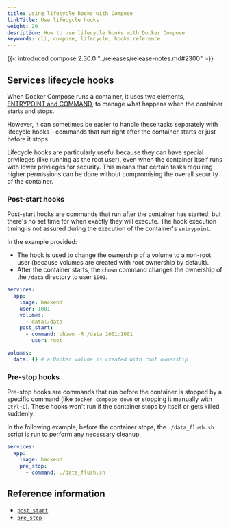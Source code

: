 ```yaml
---
title: Using lifecycle hooks with Compose
linkTitle: Use lifecycle hooks
weight: 20
desription: How to use lifecycle hooks with Docker Compose
keywords: cli, compose, lifecycle, hooks reference
---
```


{{< introduced compose 2.30.0 "../releases/release-notes.md#2300" >}}

## Services lifecycle hooks

When Docker Compose runs a container, it uses two elements, 
[ENTRYPOINT and COMMAND](https://github.com/manuals//engine/containers/run.md#default-command-and-options), 
to manage what happens when the container starts and stops.

However, it can sometimes be easier to handle these tasks separately with lifecycle hooks - 
commands that run right after the container starts or just before it stops.

Lifecycle hooks are particularly useful because they can have special privileges 
(like running as the root user), even when the container itself runs with lower privileges 
for security. This means that certain tasks requiring higher permissions can be done without 
compromising the overall security of the container.

### Post-start hooks

Post-start hooks are commands that run after the container has started, but there's no 
set time for when exactly they will execute. The hook execution timing is not assured during 
the execution of the container's `entrypoint`.

In the example provided:

- The hook is used to change the ownership of a volume to a non-root user (because volumes 
are created with root ownership by default).
- After the container starts, the `chown` command changes the ownership of the `/data` directory to user `1001`.

```yaml
services:
  app:
    image: backend
    user: 1001
    volumes:
      - data:/data    
    post_start:
      - command: chown -R /data 1001:1001
        user: root

volumes:
  data: {} # a Docker volume is created with root ownership
```

### Pre-stop hooks

Pre-stop hooks are commands that run before the container is stopped by a specific 
command (like `docker compose down` or stopping it manually with `Ctrl+C`). 
These hooks won't run if the container stops by itself or gets killed suddenly.

In the following example, before the container stops, the `./data_flush.sh` script is 
run to perform any necessary cleanup.

```yaml
services:
  app:
    image: backend
    pre_stop:
      - command: ./data_flush.sh
```

## Reference information

- [`post_start`](/reference/compose-file/services.md#post_start)
- [`pre_stop`](/reference/compose-file/services.md#pre_stop)
